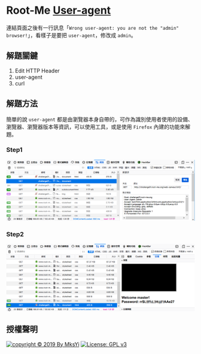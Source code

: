 Root-Me [User-agent](https://www.root-me.org/en/Challenges/Web-Server/User-agent)
===

連結頁面之後有一行訊息「`Wrong user-agent: you are not the "admin" browser!`」，看樣子是要把 `user-agent`，修改成 `admin`。

## 解題關鍵
1. Edit HTTP Header
2. user-agent
3. curl

## 解題方法
簡單的說 `user-agent` 都是由瀏覽器本身自帶的，可作為識別使用者使用的設備、瀏覽器、瀏覽器版本等資訊，可以使用工具，或是使用 `Firefox` 內建的功能來解題。

### Step1
![](img/01.png)  

### Step2
![](img/02.png)  


## 授權聲明
[![copyright © 2019 By MksYi](https://img.shields.io/badge/copyright%20©-%202019%20By%20MksYi-blue.svg)](https://mks.tw/)
[![License: GPL v3](https://img.shields.io/badge/License-GPL%20v3-blue.svg)](https://www.gnu.org/licenses/gpl-3.0)